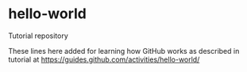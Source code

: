 # hello-world
Tutorial repository


These lines here added for learning how GitHub works as described in tutorial at https://guides.github.com/activities/hello-world/
